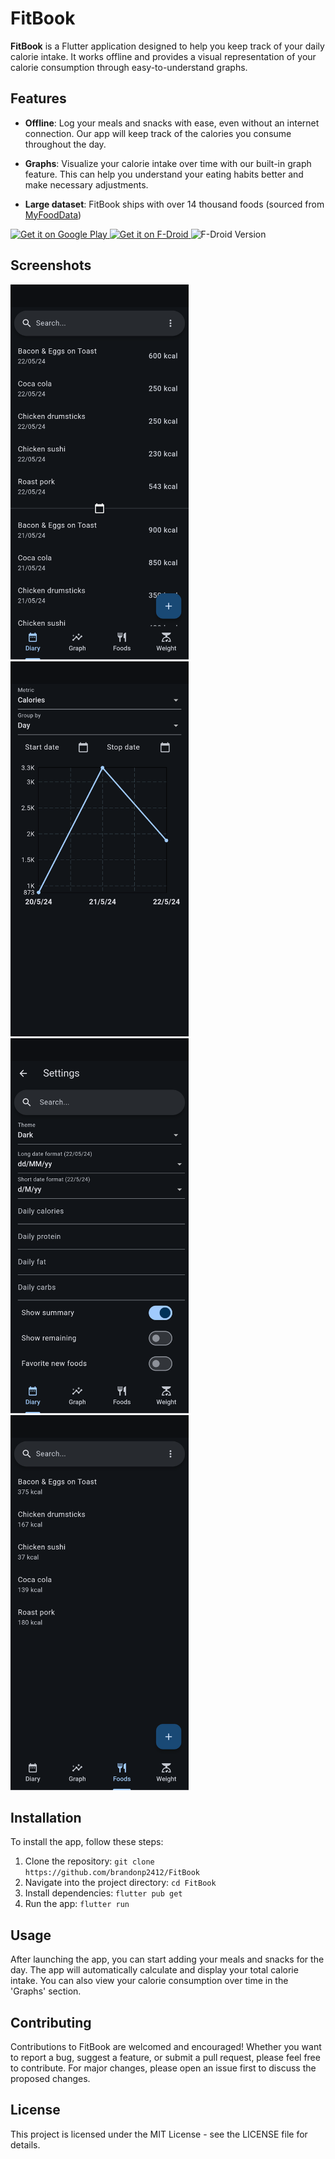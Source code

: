 # FitBook

**FitBook** is a Flutter application designed to help you keep track of your daily calorie intake. It works offline and provides a visual representation of your calorie consumption through easy-to-understand graphs.

## Features

- **Offline**: Log your meals and snacks with ease, even without an internet connection. Our app will keep track of the calories you consume throughout the day.

- **Graphs**: Visualize your calorie intake over time with our built-in graph feature. This can help you understand your eating habits better and make necessary adjustments.

- **Large dataset**: FitBook ships with over 14 thousand foods (sourced from [MyFoodData](https://tools.myfooddata.com/nutrition-facts-database-spreadsheet.php))

<a href='https://play.google.com/store/apps/details?id=com.presley.fit_book'>
    <img alt='Get it on Google Play' height="75" src='https://play.google.com/intl/en_us/badges/static/images/badges/en_badge_web_generic.png'/>
</a>
<a href="https://f-droid.org/packages/com.presley.fit_book">
    <img src="https://fdroid.gitlab.io/artwork/badge/get-it-on.png"
        alt="Get it on F-Droid"
        height="75">
</a>

<img alt="F-Droid Version" src="https://img.shields.io/f-droid/v/com.presley.fit_book">

## Screenshots

<p float="left">
    <img src="fastlane/metadata/android/en-US/images/phoneScreenshots/1_en-US.png" height="600">
    <img src="fastlane/metadata/android/en-US/images/phoneScreenshots/2_en-US.png" height="600">
    <img src="fastlane/metadata/android/en-US/images/phoneScreenshots/3_en-US.png" height="600">
    <img src="fastlane/metadata/android/en-US/images/phoneScreenshots/4_en-US.png" height="600">
</p>

## Installation

To install the app, follow these steps:

1. Clone the repository: `git clone https://github.com/brandonp2412/FitBook`
2. Navigate into the project directory: `cd FitBook`
3. Install dependencies: `flutter pub get`
4. Run the app: `flutter run`

## Usage

After launching the app, you can start adding your meals and snacks for the day. The app will automatically calculate and display your total calorie intake. You can also view your calorie consumption over time in the 'Graphs' section.

## Contributing

Contributions to FitBook are welcomed and encouraged! Whether you want to report a bug, suggest a feature, or submit a pull request, please feel free to contribute. For major changes, please open an issue first to discuss the proposed changes.

## License

This project is licensed under the MIT License - see the LICENSE file for details.